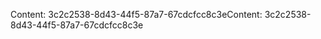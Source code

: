 <span data-ttu-id="7920a-101">Content: 3c2c2538-8d43-44f5-87a7-67cdcfcc8c3e</span><span class="sxs-lookup"><span data-stu-id="7920a-101">Content: 3c2c2538-8d43-44f5-87a7-67cdcfcc8c3e</span></span>
